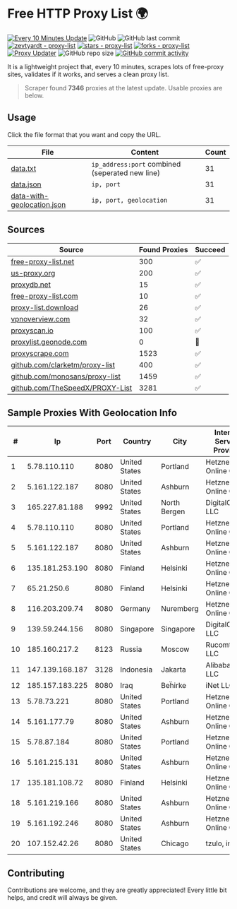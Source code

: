 
# Free HTTP Proxy List 🌍

[![Every 10 Minutes Update](https://github.com/mertguvencli/http-proxy-list/actions/workflows/main.yml/badge.svg?branch=main)](https://github.com/mertguvencli/http-proxy-list/actions/workflows/main.yml)
![GitHub](https://img.shields.io/github/license/mertguvencli/http-proxy-list)
![GitHub last commit](https://img.shields.io/github/last-commit/mertguvencli/http-proxy-list)
[![zevtyardt - proxy-list](https://img.shields.io/static/v1?label=zevtyardt&message=proxy-list&color=blue&logo=github)](https://github.com/zevtyardt/proxy-list "Go to GitHub repo")
[![stars - proxy-list](https://img.shields.io/github/stars/zevtyardt/proxy-list?style=social)](https://github.com/zevtyardt/proxy-list)
[![forks - proxy-list](https://img.shields.io/github/forks/zevtyardt/proxy-list?style=social)](https://github.com/zevtyardt/proxy-list)
[![Proxy Updater](https://github.com/zevtyardt/proxy-list/workflows/Proxy%20Updater/badge.svg)](https://github.com/zevtyardt/proxy-list/actions?query=workflow:"Proxy+Updater")
![GitHub repo size](https://img.shields.io/github/repo-size/zevtyardt/proxy-list)
[![GitHub commit activity](https://img.shields.io/github/commit-activity/m/zevtyardt/proxy-list?logo=commits)](https://github.com/zevtyardt/proxy-list/commits/main)

It is a lightweight project that, every 10 minutes, scrapes lots of free-proxy sites, validates if it works, and serves a clean proxy list.

> Scraper found **7346** proxies at the latest update. Usable proxies are below.

## Usage

Click the file format that you want and copy the URL.

|File|Content|Count|
|----|-------|-----|
|[data.txt](https://raw.githubusercontent.com/mertguvencli/http-proxy-list/main/proxy-list/data.txt)|`ip_address:port` combined (seperated new line)|31|
|[data.json](https://raw.githubusercontent.com/mertguvencli/http-proxy-list/main/proxy-list/data.json)|`ip, port`|31|
|[data-with-geolocation.json](https://raw.githubusercontent.com/mertguvencli/http-proxy-list/main/proxy-list/data-with-geolocation.json)|`ip, port, geolocation`|31|

## Sources

|Source|Found Proxies|Succeed|
|------|-------------|-------|
|[free-proxy-list.net](https://free-proxy-list.net)|300|✅|
|[us-proxy.org](https://www.us-proxy.org)|200|✅|
|[proxydb.net](http://proxydb.net)|15|✅|
|[free-proxy-list.com](https://free-proxy-list.com/?page=&port=&type%5B%5D=http&type%5B%5D=https&up_time=0&search=Search)|10|✅|
|[proxy-list.download](https://www.proxy-list.download/HTTP)|26|✅|
|[vpnoverview.com](https://vpnoverview.com/privacy/anonymous-browsing/free-proxy-servers)|32|✅|
|[proxyscan.io](https://www.proxyscan.io)|100|✅|
|[proxylist.geonode.com](https://proxylist.geonode.com/api/proxy-list?limit=300&page=1&sort_by=lastChecked&sort_type=desc&protocols=http,https)|0|🚫|
|[proxyscrape.com](https://api.proxyscrape.com/v2/?request=displayproxies&protocol=http&timeout=10000&country=all&ssl=all&anonymity=all)|1523|✅|
|[github.com/clarketm/proxy-list](https://raw.githubusercontent.com/clarketm/proxy-list/master/proxy-list-raw.txt)|400|✅|
|[github.com/monosans/proxy-list](https://raw.githubusercontent.com/monosans/proxy-list/main/proxies/http.txt)|1459|✅|
|[github.com/TheSpeedX/PROXY-List](https://raw.githubusercontent.com/TheSpeedX/PROXY-List/master/http.txt)|3281|✅|


## Sample Proxies With Geolocation Info

|#|Ip|Port|Country|City|Internet Service Provider|
|-|--|----|-------|----|-------------------------|
|1|5.78.110.110|8080|United States|Portland|Hetzner Online GmbH|
|2|5.161.122.187|8080|United States|Ashburn|Hetzner Online GmbH|
|3|165.227.81.188|9992|United States|North Bergen|DigitalOcean, LLC|
|4|5.78.110.110|8080|United States|Portland|Hetzner Online GmbH|
|5|5.161.122.187|8080|United States|Ashburn|Hetzner Online GmbH|
|6|135.181.253.190|8080|Finland|Helsinki|Hetzner Online GmbH|
|7|65.21.250.6|8080|Finland|Helsinki|Hetzner Online GmbH|
|8|116.203.209.74|8080|Germany|Nuremberg|Hetzner Online GmbH|
|9|139.59.244.156|8080|Singapore|Singapore|DigitalOcean, LLC|
|10|185.160.217.2|8123|Russia|Moscow|Rucomtech LLC|
|11|147.139.168.187|3128|Indonesia|Jakarta|Alibaba.com LLC|
|12|185.157.183.225|8080|Iraq|Beḧirke|iNet LLC|
|13|5.78.73.221|8080|United States|Portland|Hetzner Online GmbH|
|14|5.161.177.79|8080|United States|Ashburn|Hetzner Online GmbH|
|15|5.78.87.184|8080|United States|Portland|Hetzner Online GmbH|
|16|5.161.215.131|8080|United States|Ashburn|Hetzner Online GmbH|
|17|135.181.108.72|8080|Finland|Helsinki|Hetzner Online GmbH|
|18|5.161.219.166|8080|United States|Ashburn|Hetzner Online GmbH|
|19|5.161.192.246|8080|United States|Ashburn|Hetzner Online GmbH|
|20|107.152.42.26|8080|United States|Chicago|tzulo, inc.|



## Contributing

Contributions are welcome, and they are greatly appreciated! Every
little bit helps, and credit will always be given.

